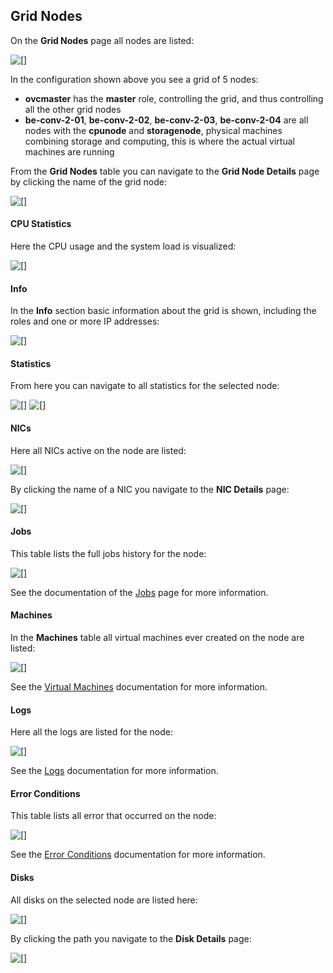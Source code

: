 ## Grid Nodes

On the **Grid Nodes** page all nodes are listed:

![[]](GridNodes.png)

In the configuration shown above you see a grid of 5 nodes:
- **ovcmaster** has the **master** role, controlling the grid, and thus controlling all the other grid nodes
- **be-conv-2-01**, **be-conv-2-02**, **be-conv-2-03**, **be-conv-2-04** are all nodes with the **cpunode** and **storagenode**, physical machines combining storage and computing, this is where the actual virtual machines are running


From the **Grid Nodes** table you can navigate to the **Grid Node Details** page by clicking the name of the grid node:

![[]](GridNodeDetails.png)

#### CPU Statistics

Here the CPU usage and the system load is visualized:

![[]](CPUStatistics.png)

#### Info

In the **Info** section basic information about the grid is shown, including the roles and one or more IP addresses:

![[]](Info.png)

#### Statistics

From here you can navigate to all statistics for the selected node:

![[]](MoreStatistics1.png)
![[]](MoreStatistics2.png)

#### NICs

Here all NICs active on the node are listed:

![[]](NICs.png)

By clicking the name of a NIC you navigate to the **NIC Details** page:

![[]](NICDetails.png)

#### Jobs

This table lists the full jobs history for the node:

![[]](Jobs.png)

See the documentation of the [Jobs](../Jobs/Jobs.md) page for more information.

#### Machines

In the **Machines** table all virtual machines ever created on the node are listed:

![[]](Machines.png)

See the [Virtual Machines](../VirtualMachines/VirtualMachines.md) documentation for more information.

#### Logs

Here all the logs are listed for the node:

![[]](Logs.png)

See the [Logs](../Logs/Logs.md) documentation for more information.


#### Error Conditions

This table lists all error that occurred on the node:

![[]](ECOs.png)

See the [Error Conditions](../ErrorConditions/ErrorConditions.md) documentation for more information.

#### Disks

All disks on the selected node are listed here:

![[]](Disks.png)

By clicking the path you navigate to the **Disk Details** page:

![[]](DiskDetails.png)
